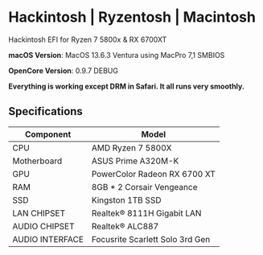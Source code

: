 # Hackintosh | Ryzentosh | Macintosh
Hackintosh EFI for Ryzen 7 5800x &amp; RX 6700XT

**macOS Version**: MacOS 13.6.3 Ventura using MacPro 7,1 SMBIOS

**OpenCore Version**: 0.9.7 DEBUG

**Everything is working except DRM in Safari. It all runs very smoothly.**

## Specifications
| **Component** | **Model** |
| ------------- | --------- |
| CPU | AMD Ryzen 7 5800X |
| Motherboard | ASUS Prime A320M-K |
| GPU | PowerColor Radeon RX 6700 XT |
| RAM | 8GB * 2 Corsair Vengeance |
| SSD | Kingston 1TB SSD |
| LAN CHIPSET | Realtek® 8111H Gigabit LAN |
| AUDIO CHIPSET | Realtek® ALC887 |
| AUDIO INTERFACE | Focusrite Scarlett Solo 3rd Gen |
